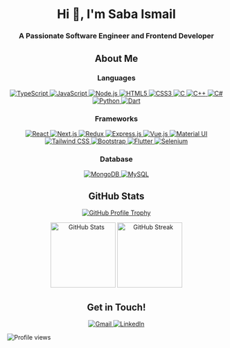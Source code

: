 <h1 align="center">Hi 👋, I'm Saba Ismail</h1>
<h3 align="center">A Passionate Software Engineer and Frontend Developer</h3>

<h2 align="center">About Me</h2>

<h3 align="center">Languages</h3>
<p align="center">
  <a href="https://www.typescriptlang.org/" target="_blank" rel="noreferrer">
    <img
      src="https://img.shields.io/badge/TypeScript-3178C6?style=for-the-badge&logo=typescript&logoColor=white"
      alt="TypeScript"
    />
  </a>
  <a
    href="https://developer.mozilla.org/en-US/docs/Web/JavaScript"
    target="_blank"
    rel="noreferrer"
  >
    <img
      src="https://img.shields.io/badge/JavaScript-F7DF1E?style=for-the-badge&logo=javascript&logoColor=black"
      alt="JavaScript"
    />
  </a>
  <a href="https://nodejs.org/" target="_blank" rel="noreferrer">
    <img
      src="https://img.shields.io/badge/Node.js-339933?style=for-the-badge&logo=node.js&logoColor=white"
      alt="Node.js"
    />
  </a>
  <a href="https://www.w3.org/html/" target="_blank" rel="noreferrer">
    <img
      src="https://img.shields.io/badge/HTML5-E34F26?style=for-the-badge&logo=html5&logoColor=white"
      alt="HTML5"
    />
  </a>
  <a href="https://www.w3schools.com/css/" target="_blank" rel="noreferrer">
    <img
      src="https://img.shields.io/badge/CSS3-1572B6?style=for-the-badge&logo=css3&logoColor=white"
      alt="CSS3"
    />
  </a>
  <a href="https://www.w3schools.com/c/" target="_blank" rel="noreferrer">
    <img
      src="https://img.shields.io/badge/C-00599C?style=for-the-badge&logo=c&logoColor=white"
      alt="C"
    />
  </a>
  <a href="https://www.w3schools.com/cpp/" target="_blank" rel="noreferrer">
    <img
      src="https://img.shields.io/badge/C++-00599C?style=for-the-badge&logo=cplusplus&logoColor=white"
      alt="C++"
    />
  </a>
  <a href="https://www.w3schools.com/cs/" target="_blank" rel="noreferrer">
    <img
      src="https://img.shields.io/badge/C%23-239120?style=for-the-badge&logo=csharp&logoColor=white"
      alt="C#"
    />
  </a>
  <a href="https://www.python.org/" target="_blank" rel="noreferrer">
    <img
      src="https://img.shields.io/badge/Python-3776AB?style=for-the-badge&logo=python&logoColor=white"
      alt="Python"
    />
  </a>
  <a href="https://dart.dev" target="_blank" rel="noreferrer">
    <img
      src="https://img.shields.io/badge/Dart-0175C2?style=for-the-badge&logo=dart&logoColor=white"
      alt="Dart"
    />
  </a>
</p>

<h3 align="center">Frameworks</h3>
<p align="center">
  <a href="https://reactjs.org/" target="_blank" rel="noreferrer">
    <img
      src="https://img.shields.io/badge/React-20232A?style=for-the-badge&logo=react&logoColor=61DAFB"
      alt="React"
    />
  </a>
  <a href="https://nextjs.org/" target="_blank" rel="noreferrer">
    <img
      src="https://img.shields.io/badge/Next.js-000000?style=for-the-badge&logo=next.js&logoColor=white"
      alt="Next.js"
    />
  </a>
  <a href="https://redux.js.org/" target="_blank" rel="noreferrer">
    <img
      src="https://img.shields.io/badge/Redux-764ABC?style=for-the-badge&logo=redux&logoColor=white"
      alt="Redux"
    />
  </a>
  <a href="https://expressjs.com/" target="_blank" rel="noreferrer">
    <img
      src="https://img.shields.io/badge/Express.js-404D59?style=for-the-badge&logo=express&logoColor=white"
      alt="Express.js"
    />
  </a>
  <a href="https://vuejs.org/" target="_blank" rel="noreferrer">
    <img
      src="https://img.shields.io/badge/Vue.js-35495E?style=for-the-badge&logo=vue.js&logoColor=4FC08D"
      alt="Vue.js"
    />
  </a>
  <a href="https://mui.com/" target="_blank" rel="noreferrer">
    <img
      src="https://img.shields.io/badge/Material%20UI-007FFF?style=for-the-badge&logo=mui&logoColor=white"
      alt="Material UI"
    />
  </a>
  <a href="https://tailwindcss.com/" target="_blank" rel="noreferrer">
    <img
      src="https://img.shields.io/badge/TailwindCSS-38B2AC?style=for-the-badge&logo=tailwindcss&logoColor=white"
      alt="Tailwind CSS"
    />
  </a>
  <a href="https://getbootstrap.com" target="_blank" rel="noreferrer">
    <img
      src="https://img.shields.io/badge/Bootstrap-563D7C?style=for-the-badge&logo=bootstrap&logoColor=white"
      alt="Bootstrap"
    />
  </a>
  <a href="https://flutter.dev" target="_blank" rel="noreferrer">
    <img
      src="https://img.shields.io/badge/Flutter-02569B?style=for-the-badge&logo=flutter&logoColor=white"
      alt="Flutter"
    />
  </a>
  <a href="https://www.selenium.dev" target="_blank" rel="noreferrer">
    <img
      src="https://img.shields.io/badge/Selenium-43B02A?style=for-the-badge&logo=selenium&logoColor=white"
      alt="Selenium"
    />
  </a>
</p>

<h3 align="center">Database</h3>
<p align="center">
  <a href="https://www.mongodb.com/" target="_blank" rel="noreferrer">
    <img
      src="https://img.shields.io/badge/MongoDB-47A248?style=for-the-badge&logo=mongodb&logoColor=white"
      alt="MongoDB"
    />
  </a>
  <a href="https://www.mysql.com/" target="_blank" rel="noreferrer">
    <img
      src="https://img.shields.io/badge/MySQL-4479A1?style=for-the-badge&logo=mysql&logoColor=white"
      alt="MySQL"
    />
  </a>
</p>

<h2 align="center">GitHub Stats</h2>
<p align="center">
  <a href="https://github.com/ryo-ma/github-profile-trophy">
    <img
      src="https://github-profile-trophy.vercel.app/?username=sabaismail&theme=radical&margin-w=15&margin-h=15&column=7&no-bg=true&no-frame=true"
      alt="GitHub Profile Trophy"
    />
  </a>
</p>

<p align="center">
  <!-- <img height="150" src="https://github-readme-stats.vercel.app/api/top-langs?username=sabaismail&show_icons=true&locale=en&layout=compact&theme=radical" alt="Top Languages" /> -->
  <img
    height="150"
    src="https://github-readme-stats.vercel.app/api?username=sabaismail&show_icons=true&locale=en&theme=radical"
    alt="GitHub Stats"
  />
  <img
    height="150"
    src="https://github-readme-streak-stats.herokuapp.com/?user=sabaismail&theme=radical"
    alt="GitHub Streak"
  />
</p>

<h2 align="center">Get in Touch!</h2>
<p align="center">
  <a href="mailto:sabaismail011@gmail.com" target="_blank" rel="noreferrer">
    <img src="https://img.shields.io/badge/Gmail-D14836?style=for-the-badge&logo=gmail&logoColor=white" alt="Gmail"/>
  </a>
  <a href="https://www.linkedin.com/in/sabaismail5/" target="_blank" rel="noreferrer">
    <img src="https://img.shields.io/badge/LinkedIn-0077B5?style=for-the-badge&logo=linkedin&logoColor=white" alt="LinkedIn"/>
  </a>
</p>
<p align="left">
  <img
    src="https://komarev.com/ghpvc/?username=sabaismail&label=Profile%20views&color=0e75b6&style=flat"
    alt="Profile views"
  />
</p>
